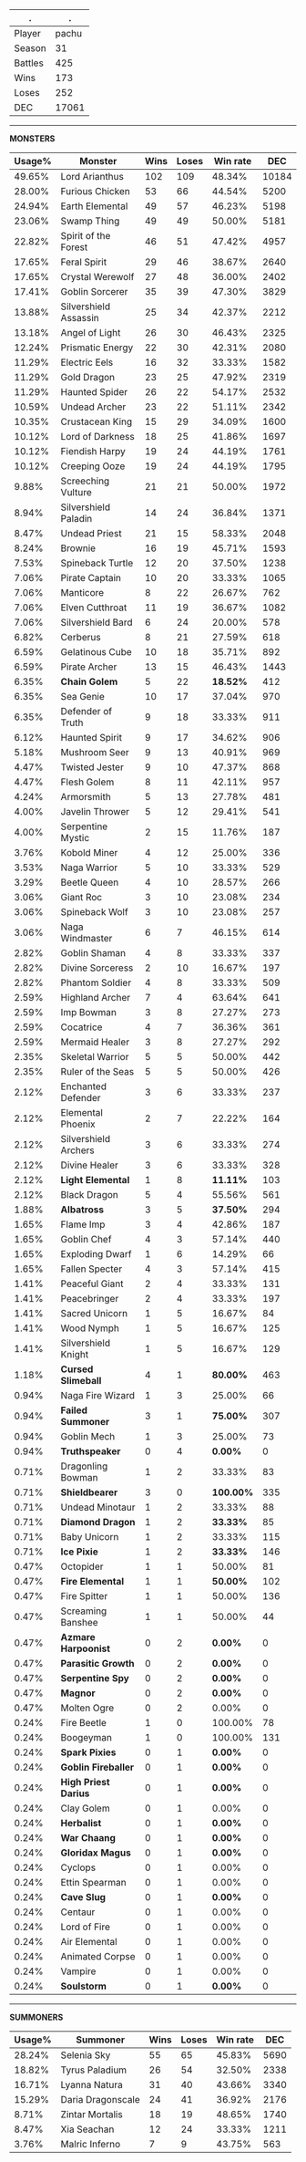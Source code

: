 .|.
|-|-
Player|pachu
Season|31
Battles|425
Wins|173
Loses|252
DEC|17061

---
**MONSTERS**

Usage%|Monster|Wins|Loses|Win rate|DEC|
-|-|-|-|-|-|
49.65%|Lord Arianthus|102|109|48.34%|10184|
28.00%|Furious Chicken|53|66|44.54%|5200|
24.94%|Earth Elemental|49|57|46.23%|5198|
23.06%|Swamp Thing|49|49|50.00%|5181|
22.82%|Spirit of the Forest|46|51|47.42%|4957|
17.65%|Feral Spirit|29|46|38.67%|2640|
17.65%|Crystal Werewolf|27|48|36.00%|2402|
17.41%|Goblin Sorcerer|35|39|47.30%|3829|
13.88%|Silvershield Assassin|25|34|42.37%|2212|
13.18%|Angel of Light|26|30|46.43%|2325|
12.24%|Prismatic Energy|22|30|42.31%|2080|
11.29%|Electric Eels|16|32|33.33%|1582|
11.29%|Gold Dragon|23|25|47.92%|2319|
11.29%|Haunted Spider|26|22|54.17%|2532|
10.59%|Undead Archer|23|22|51.11%|2342|
10.35%|Crustacean King|15|29|34.09%|1600|
10.12%|Lord of Darkness|18|25|41.86%|1697|
10.12%|Fiendish Harpy|19|24|44.19%|1761|
10.12%|Creeping Ooze|19|24|44.19%|1795|
9.88%|Screeching Vulture|21|21|50.00%|1972|
8.94%|Silvershield Paladin|14|24|36.84%|1371|
8.47%|Undead Priest|21|15|58.33%|2048|
8.24%|Brownie|16|19|45.71%|1593|
7.53%|Spineback Turtle|12|20|37.50%|1238|
7.06%|Pirate Captain|10|20|33.33%|1065|
7.06%|Manticore|8|22|26.67%|762|
7.06%|Elven Cutthroat|11|19|36.67%|1082|
7.06%|Silvershield Bard|6|24|20.00%|578|
6.82%|Cerberus|8|21|27.59%|618|
6.59%|Gelatinous Cube|10|18|35.71%|892|
6.59%|Pirate Archer|13|15|46.43%|1443|
6.35%|**Chain Golem**|5|22|**18.52%**|412|
6.35%|Sea Genie|10|17|37.04%|970|
6.35%|Defender of Truth|9|18|33.33%|911|
6.12%|Haunted Spirit|9|17|34.62%|906|
5.18%|Mushroom Seer|9|13|40.91%|969|
4.47%|Twisted Jester|9|10|47.37%|868|
4.47%|Flesh Golem|8|11|42.11%|957|
4.24%|Armorsmith|5|13|27.78%|481|
4.00%|Javelin Thrower|5|12|29.41%|541|
4.00%|Serpentine Mystic|2|15|11.76%|187|
3.76%|Kobold Miner|4|12|25.00%|336|
3.53%|Naga Warrior|5|10|33.33%|529|
3.29%|Beetle Queen|4|10|28.57%|266|
3.06%|Giant Roc|3|10|23.08%|234|
3.06%|Spineback Wolf|3|10|23.08%|257|
3.06%|Naga Windmaster|6|7|46.15%|614|
2.82%|Goblin Shaman|4|8|33.33%|337|
2.82%|Divine Sorceress|2|10|16.67%|197|
2.82%|Phantom Soldier|4|8|33.33%|509|
2.59%|Highland Archer|7|4|63.64%|641|
2.59%|Imp Bowman|3|8|27.27%|273|
2.59%|Cocatrice|4|7|36.36%|361|
2.59%|Mermaid Healer|3|8|27.27%|292|
2.35%|Skeletal Warrior|5|5|50.00%|442|
2.35%|Ruler of the Seas|5|5|50.00%|426|
2.12%|Enchanted Defender|3|6|33.33%|237|
2.12%|Elemental Phoenix|2|7|22.22%|164|
2.12%|Silvershield Archers|3|6|33.33%|274|
2.12%|Divine Healer|3|6|33.33%|328|
2.12%|**Light Elemental**|1|8|**11.11%**|103|
2.12%|Black Dragon|5|4|55.56%|561|
1.88%|**Albatross**|3|5|**37.50%**|294|
1.65%|Flame Imp|3|4|42.86%|187|
1.65%|Goblin Chef|4|3|57.14%|440|
1.65%|Exploding Dwarf|1|6|14.29%|66|
1.65%|Fallen Specter|4|3|57.14%|415|
1.41%|Peaceful Giant|2|4|33.33%|131|
1.41%|Peacebringer|2|4|33.33%|197|
1.41%|Sacred Unicorn|1|5|16.67%|84|
1.41%|Wood Nymph|1|5|16.67%|125|
1.41%|Silvershield Knight|1|5|16.67%|129|
1.18%|**Cursed Slimeball**|4|1|**80.00%**|463|
0.94%|Naga Fire Wizard|1|3|25.00%|66|
0.94%|**Failed Summoner**|3|1|**75.00%**|307|
0.94%|Goblin Mech|1|3|25.00%|73|
0.94%|**Truthspeaker**|0|4|**0.00%**|0|
0.71%|Dragonling Bowman|1|2|33.33%|83|
0.71%|**Shieldbearer**|3|0|**100.00%**|335|
0.71%|Undead Minotaur|1|2|33.33%|88|
0.71%|**Diamond Dragon**|1|2|**33.33%**|85|
0.71%|Baby Unicorn|1|2|33.33%|115|
0.71%|**Ice Pixie**|1|2|**33.33%**|146|
0.47%|Octopider|1|1|50.00%|81|
0.47%|**Fire Elemental**|1|1|**50.00%**|102|
0.47%|Fire Spitter|1|1|50.00%|136|
0.47%|Screaming Banshee|1|1|50.00%|44|
0.47%|**Azmare Harpoonist**|0|2|**0.00%**|0|
0.47%|**Parasitic Growth**|0|2|**0.00%**|0|
0.47%|**Serpentine Spy**|0|2|**0.00%**|0|
0.47%|**Magnor**|0|2|**0.00%**|0|
0.47%|Molten Ogre|0|2|0.00%|0|
0.24%|Fire Beetle|1|0|100.00%|78|
0.24%|Boogeyman|1|0|100.00%|131|
0.24%|**Spark Pixies**|0|1|**0.00%**|0|
0.24%|**Goblin Fireballer**|0|1|**0.00%**|0|
0.24%|**High Priest Darius**|0|1|**0.00%**|0|
0.24%|Clay Golem|0|1|0.00%|0|
0.24%|**Herbalist**|0|1|**0.00%**|0|
0.24%|**War Chaang**|0|1|**0.00%**|0|
0.24%|**Gloridax Magus**|0|1|**0.00%**|0|
0.24%|Cyclops|0|1|0.00%|0|
0.24%|Ettin Spearman|0|1|0.00%|0|
0.24%|**Cave Slug**|0|1|**0.00%**|0|
0.24%|Centaur|0|1|0.00%|0|
0.24%|Lord of Fire|0|1|0.00%|0|
0.24%|Air Elemental|0|1|0.00%|0|
0.24%|Animated Corpse|0|1|0.00%|0|
0.24%|Vampire|0|1|0.00%|0|
0.24%|**Soulstorm**|0|1|**0.00%**|0|

---
**SUMMONERS**

Usage%|Summoner|Wins|Loses|Win rate|DEC|
-|-|-|-|-|-|
28.24%|Selenia Sky|55|65|45.83%|5690|
18.82%|Tyrus Paladium|26|54|32.50%|2338|
16.71%|Lyanna Natura|31|40|43.66%|3340|
15.29%|Daria Dragonscale|24|41|36.92%|2176|
8.71%|Zintar Mortalis|18|19|48.65%|1740|
8.47%|Xia Seachan|12|24|33.33%|1211|
3.76%|Malric Inferno|7|9|43.75%|563|
